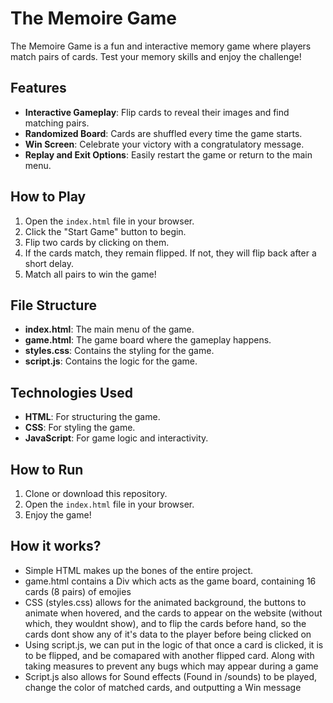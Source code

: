 # The Memoire Game

The Memoire Game is a fun and interactive memory game where players match pairs of cards. Test your memory skills and enjoy the challenge!

## Features
- **Interactive Gameplay**: Flip cards to reveal their images and find matching pairs.
- **Randomized Board**: Cards are shuffled every time the game starts.
- **Win Screen**: Celebrate your victory with a congratulatory message.
- **Replay and Exit Options**: Easily restart the game or return to the main menu.

## How to Play
1. Open the `index.html` file in your browser.
2. Click the "Start Game" button to begin.
3. Flip two cards by clicking on them.
4. If the cards match, they remain flipped. If not, they will flip back after a short delay.
5. Match all pairs to win the game!

## File Structure
- **index.html**: The main menu of the game.
- **game.html**: The game board where the gameplay happens.
- **styles.css**: Contains the styling for the game.
- **script.js**: Contains the logic for the game.

## Technologies Used
- **HTML**: For structuring the game.
- **CSS**: For styling the game.
- **JavaScript**: For game logic and interactivity.

## How to Run
1. Clone or download this repository.
2. Open the `index.html` file in your browser.
3. Enjoy the game!

## How it works?
- Simple HTML makes up the bones of the entire project. 
- game.html contains a Div which acts as the game board, containing 16 cards (8 pairs) of emojies
- CSS (styles.css) allows for the animated background, the buttons to animate when hovered, and the cards to appear on the website (without which, they wouldnt show), and to flip the cards before hand, so the cards dont show any of it's data to the player before being clicked on
- Using script.js, we can put in the logic of that once a card is clicked, it is to be flipped, and be comapared with another flipped card. Along with taking measures to prevent any bugs which may appear during a game
- Script.js also allows for Sound effects (Found in /sounds) to be played, change the color of matched cards, and outputting a Win message
